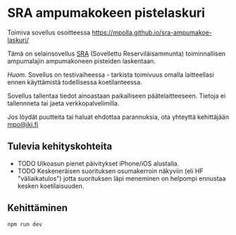 # SRA ampumakokeen pistelaskuri

Toimiva sovellus osoitteessa https://mpolla.github.io/sra-ampumakoe-laskuri/

Tämä on selainsovellus [SRA](https://resul.fi/sra/) (Sovellettu Reserviläisammunta) toiminnallisen ampumalajin 
ampumakoneen pisteiden laskentaan.

*Huom.* Sovellus on testivaiheessa - tarkista toimivuus omalla laitteellasi ennen käyttämistä todellisessa koetilanteessa.

Sovellus tallentaa tiedot ainoastaan paikalliseen päätelaitteeseen. Tietoja ei tallennneta tai jaeta verkkopalvelimilla.

Jos löydät puutteita tai haluat ehdottaa parannuksia, ota yhteyttä kehittäjään mpo@iki.fi

## Tulevia kehityskohteita

- TODO Ulkoasun pienet päivitykset iPhone/iOS alustalla.
- TODO Keskeneräisen suorituksen osumakerroin näkyviin (eli HF "väliaikatulos") jotta suorituksen läpi meneminen on helpompi ennustaa kesken koetilaisuuden.

## Kehittäminen

    npm run dev

<!--

Kehittäjän muistiinpanoja..

Kuvien generointi

  convert -background transparent -resize 64x64 -gravity center -extent 64x64 -define 'icon:auto-resize=16,24,32,64' public/logo.svg public/favicon.ico

Kuvien (Public Domain) lähteet

https://www.dvidshub.net/image/7873037/army-reserve-sgt-christine-won-and-army-reserve-1st-lt-jessica-romero-fire-glocks

-->
